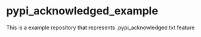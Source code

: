 # pypi_acknowledged_example
This is a example repository that represents .pypi_acknowledged.txt feature
